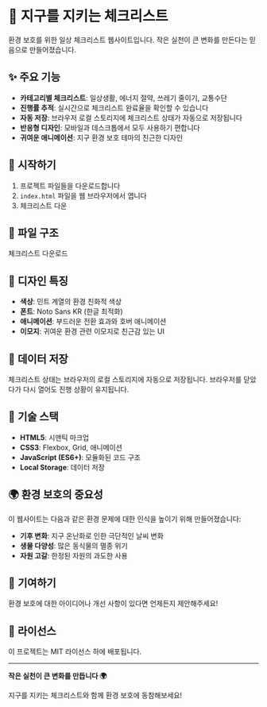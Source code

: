 # 🌱 지구를 지키는 체크리스트

환경 보호를 위한 일상 체크리스트 웹사이트입니다. 작은 실천이 큰 변화를 만든다는 믿음으로 만들어졌습니다.

## ✨ 주요 기능

- **카테고리별 체크리스트**: 일상생활, 에너지 절약, 쓰레기 줄이기, 교통수단
- **진행률 추적**: 실시간으로 체크리스트 완료율을 확인할 수 있습니다
- **자동 저장**: 브라우저 로컬 스토리지에 체크리스트 상태가 자동으로 저장됩니다
- **반응형 디자인**: 모바일과 데스크톱에서 모두 사용하기 편합니다
- **귀여운 애니메이션**: 지구 환경 보호 테마의 친근한 디자인

## 🚀 시작하기

1. 프로젝트 파일들을 다운로드합니다
2. `index.html` 파일을 웹 브라우저에서 엽니다
3. 체크리스트 다운

## 📁 파일 구조
체크리스트 다운로드

## 🎨 디자인 특징

- **색상**: 민트 계열의 환경 친화적 색상
- **폰트**: Noto Sans KR (한글 최적화)
- **애니메이션**: 부드러운 전환 효과와 호버 애니메이션
- **이모지**: 귀여운 환경 관련 이모지로 친근감 있는 UI

## 💾 데이터 저장

체크리스트 상태는 브라우저의 로컬 스토리지에 자동으로 저장됩니다. 브라우저를 닫았다가 다시 열어도 진행 상황이 유지됩니다.

## 🔧 기술 스택

- **HTML5**: 시맨틱 마크업
- **CSS3**: Flexbox, Grid, 애니메이션
- **JavaScript (ES6+)**: 모듈화된 코드 구조
- **Local Storage**: 데이터 저장

## 🌍 환경 보호의 중요성

이 웹사이트는 다음과 같은 환경 문제에 대한 인식을 높이기 위해 만들어졌습니다:

- **기후 변화**: 지구 온난화로 인한 극단적인 날씨 변화
- **생물 다양성**: 많은 동식물의 멸종 위기
- **자원 고갈**: 한정된 자원의 과도한 사용

## 🤝 기여하기

환경 보호에 대한 아이디어나 개선 사항이 있다면 언제든지 제안해주세요!

## 📄 라이선스

이 프로젝트는 MIT 라이선스 하에 배포됩니다.

---

**작은 실천이 큰 변화를 만듭니다 🌍**

지구를 지키는 체크리스트와 함께 환경 보호에 동참해보세요! 
